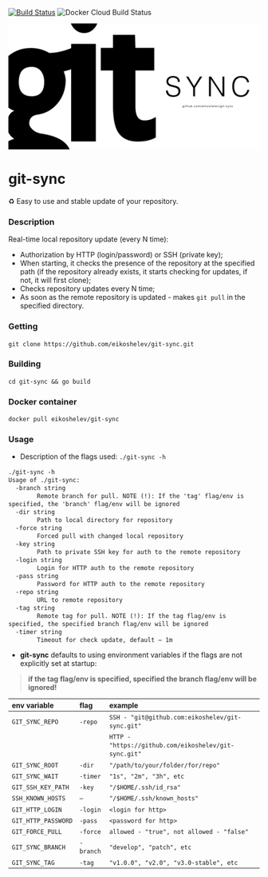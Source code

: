 [![Build Status](https://travis-ci.org/eikoshelev/git-sync.svg?branch=master)](https://travis-ci.org/eikoshelev/git-sync)
![Docker Cloud Build Status](https://img.shields.io/docker/cloud/build/eikoshelev/git-sync)
  
![alt text](assets/git-sync.png)

# git-sync

:recycle: Easy to use and stable update of your repository.

### Description
  
Real-time local repository update (every N time):
* Authorization by HTTP (login/password) or SSH (private key);
* When starting, it checks the presence of the repository at the specified path (if the repository already exists, it starts checking for updates, if not, it will first clone);
* Checks repository updates every N time;
* As soon as the remote repository is updated - makes ```git pull``` in the specified directory.

### Getting
```
git clone https://github.com/eikoshelev/git-sync.git
```
### Building
```
cd git-sync && go build
```
### Docker container
```
docker pull eikoshelev/git-sync
```
### Usage

* Description of the flags used: ```./git-sync -h```

```
./git-sync -h
Usage of ./git-sync:
  -branch string
    	Remote branch for pull. NOTE (!): If the 'tag' flag/env is specified, the 'branch' flag/env will be ignored
  -dir string
    	Path to local directory for repository
  -force string
    	Forced pull with changed local repository
  -key string
    	Path to private SSH key for auth to the remote repository
  -login string
    	Login for HTTP auth to the remote repository
  -pass string
    	Password for HTTP auth to the remote repository
  -repo string
    	URL to remote repository
  -tag string
    	Remote tag for pull. NOTE (!): If the tag flag/env is specified, the specified branch flag/env will be ignored
  -timer string
    	Timeout for check update, default — 1m
```

* **git-sync** defaults to using environment variables if the flags are not explicitly set at startup:
> **if the tag flag/env is specified, specified the branch flag/env will be ignored!**

| **env variable**   | **flag** | **example** |
|:---------------|:------|:--------|
|`GIT_SYNC_REPO` | `-repo` | `SSH - "git@github.com:eikoshelev/git-sync.git"` |
|                |       | `HTTP - "https://github.com/eikoshelev/git-sync.git"` |
|`GIT_SYNC_ROOT` | `-dir` | `"/path/to/your/folder/for/repo"` |
|`GIT_SYNC_WAIT` | `-timer` | `"1s", "2m", "3h", etc` |
|`GIT_SSH_KEY_PATH` | `-key` | `"/$HOME/.ssh/id_rsa"` |
|`SSH_KNOWN_HOSTS` | `—` | `"/$HOME/.ssh/known_hosts"`
|`GIT_HTTP_LOGIN` | `-login` | `<login for http>`
|`GIT_HTTP_PASSWORD` | `-pass` | `<password for http>`
|`GIT_FORCE_PULL`  |  `-force` | `allowed - "true", not allowed - "false"` |
|`GIT_SYNC_BRANCH` | `-branch` | `"develop", "patch", etc`
|`GIT_SYNC_TAG` | `-tag` | `"v1.0.0", "v2.0", "v3.0-stable", etc`

